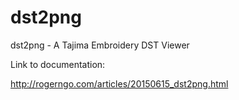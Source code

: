 # dst2png
dst2png - A Tajima Embroidery DST Viewer

Link to documentation: 

http://rogerngo.com/articles/20150615_dst2png.html

